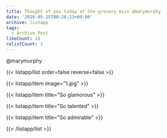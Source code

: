 ```yaml
---
title: Thought of you today at the grocery miss @marymurphy
date: '2016-05-15T00:26:23+00:00'
archive: listapp
tags: 
  - Archive Post
likeCount: 18
relistCount: 3
---
```


@marymurphy

<!--more-->

{{< listapp/list order=false reverse=false >}}

   {{< listapp/item
      image="1.jpg" >}}

   {{< listapp/item title="So glamorous" >}}

   {{< listapp/item title="So talented" >}}

   {{< listapp/item title="So admirable" >}}

{{< /listapp/list >}}
